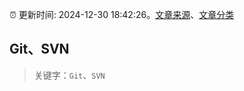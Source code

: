 :alarm_clock: 更新时间: 2024-12-30 18:42:26。[文章来源](/README.md)、[文章分类](/TAGS.md)

## Git、SVN


> 关键字：`Git`、`SVN`



